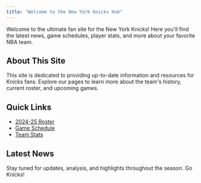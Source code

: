 ```yaml
---
title: "Welcome to the New York Knicks Hub"
---
```


Welcome to the ultimate fan site for the New York Knicks! Here you'll find the latest news, game schedules, player stats, and more about your favorite NBA team.

## About This Site

This site is dedicated to providing up-to-date information and resources for Knicks fans. Explore our pages to learn more about the team's history, current roster, and upcoming games.

## Quick Links

- [2024-25 Roster](/roster/)
- [Game Schedule](/schedule/)
- [Team Stats](/stats/)

## Latest News

Stay tuned for updates, analysis, and highlights throughout the season. Go Knicks!
